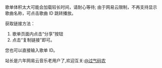 歌单体积太大可能会加载较长时间，请耐心等待; 由于网易云限制，不再支持显示歌曲名称，可点击歌曲 ID 跳转播放。

获取链接方法：

1. 歌单页面内点击“分享”按钮
2. 点击“复制链接”即可。

您也可以直接输入歌单 ID。

站长是六年网易云音乐老用户了,欢迎互关:[@过气码农](https://music.163.com/#/user/home?id=11720510)

